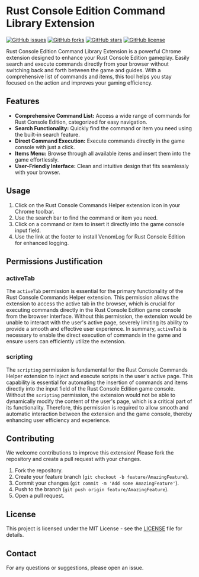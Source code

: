 # Rust Console Edition Command Library Extension

[![GitHub issues](https://img.shields.io/github/issues/ooovenenoso/Rust-Console-Edition-Command-Library-Extension)](https://github.com/ooovenenoso/Rust-Console-Edition-Command-Library-Extension/issues)
[![GitHub forks](https://img.shields.io/github/forks/ooovenenoso/Rust-Console-Edition-Command-Library-Extension)](https://github.com/ooovenenoso/Rust-Console-Edition-Command-Library-Extension/network)
[![GitHub stars](https://img.shields.io/github/stars/ooovenenoso/Rust-Console-Edition-Command-Library-Extension)](https://github.com/ooovenenoso/Rust-Console-Edition-Command-Library-Extension/stargazers)
[![GitHub license](https://img.shields.io/github/license/ooovenenoso/Rust-Console-Edition-Command-Library-Extension)](https://github.com/ooovenenoso/Rust-Console-Edition-Command-Library-Extension/blob/main/LICENSE)

Rust Console Edition Command Library Extension is a powerful Chrome extension designed to enhance your Rust Console Edition gameplay. Easily search and execute commands directly from your browser without switching back and forth between the game and guides. With a comprehensive list of commands and items, this tool helps you stay focused on the action and improves your gaming efficiency.

## Features

- **Comprehensive Command List:** Access a wide range of commands for Rust Console Edition, categorized for easy navigation.
- **Search Functionality:** Quickly find the command or item you need using the built-in search feature.
- **Direct Command Execution:** Execute commands directly in the game console with just a click.
- **Items Menu:** Browse through all available items and insert them into the game effortlessly.
- **User-Friendly Interface:** Clean and intuitive design that fits seamlessly with your browser.

## Usage

1. Click on the Rust Console Commands Helper extension icon in your Chrome toolbar.
2. Use the search bar to find the command or item you need.
3. Click on a command or item to insert it directly into the game console input field.
4. Use the link at the footer to install VenomLog for Rust Console Edition for enhanced logging.

## Permissions Justification

### activeTab

The `activeTab` permission is essential for the primary functionality of the Rust Console Commands Helper extension. This permission allows the extension to access the active tab in the browser, which is crucial for executing commands directly in the Rust Console Edition game console from the browser interface. Without this permission, the extension would be unable to interact with the user's active page, severely limiting its ability to provide a smooth and effective user experience. In summary, `activeTab` is necessary to enable the direct execution of commands in the game and ensure users can efficiently utilize the extension.

### scripting

The `scripting` permission is fundamental for the Rust Console Commands Helper extension to inject and execute scripts in the user's active page. This capability is essential for automating the insertion of commands and items directly into the input field of the Rust Console Edition game console. Without the `scripting` permission, the extension would not be able to dynamically modify the content of the user's page, which is a critical part of its functionality. Therefore, this permission is required to allow smooth and automatic interaction between the extension and the game console, thereby enhancing user efficiency and experience.

## Contributing

We welcome contributions to improve this extension! Please fork the repository and create a pull request with your changes.

1. Fork the repository.
2. Create your feature branch (`git checkout -b feature/AmazingFeature`).
3. Commit your changes (`git commit -m 'Add some AmazingFeature'`).
4. Push to the branch (`git push origin feature/AmazingFeature`).
5. Open a pull request.

## License

This project is licensed under the MIT License - see the [LICENSE](LICENSE) file for details.

## Contact

For any questions or suggestions, please open an issue.

